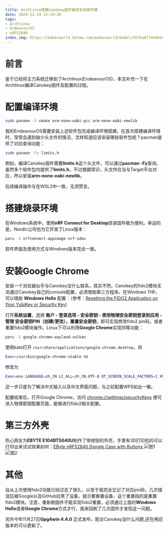 ```yaml
---
title: Archlinux搭建Canokey固件编译及烧录环境
date: 2024-12-19 21:19:20
tags:
- Archlinux
- EndeavourOS
- nRF52840
index_img: https://makerworld.bblmw.com/makerworld/model/US76a0774e941e4c/design/2024-11-13_3f7e2672efdcb8.jpg?x-oss-process=image/resize,w_1000/format,webp
---
```

# 前言
鉴于已经将主力系统迁移到了Archlinux(EndeavourOS)，本文补充一下在Archlinux编译Canokey固件及配置的过程。
# 配置编译环境
```bash
sudo pacman -S cmake arm-none-eabi-gcc arm-none-eabi-newlib
```
我的EndeavourOS需要安装上述软件包完成编译环境搭建。在首次搭建编译环境时，常常会遇到缺少头文件的情况，怎样知道应该安装哪些软件包呢？pacman提供了对应查询功能：

```bash
sudo pacman -Fy limits.h
```

例如，编译Canokey固件需要**limits.h**这个头文件，可以通过**pacman -Fy**查询。虽然多个软件包均提供了**limits.h**，不过根据常识，头文件应当与Target平台对应，所以安装**arm-none-eabi-newlib**。

后续编译操作与在WSL2中一致，无须赘言。
# 搭建烧录环境
在Windows系统中，使用**nRF Connect for Desktop**烧录固件极为便利。幸运的是，Nordic公司也为它开发了Linux版本：
```bash
paru -S nrfconnect-appimage nrf-udev
```
软件界面及使用方式与Windows版本完全一致。
# 安装Google Chrome
安装一个浏览器似乎与Canokey没什么联系，其实不然。Canokey的fido2模块无法通过Canokey自己的console配置，必须借助第三方程序。在Windows 11中，可以借助 **Windows Hello** 配置：（参考：[Resetting the FIDO2 Application on Your YubiKey or Security Key](https://support.yubico.com/hc/en-us/articles/360016648899-Resetting-the-FIDO2-Application-on-Your-YubiKey-or-Security-Key)）

打开**系统设置**，选择 **账户 - 登录选项 - 安全密钥 - 使用物理安全密钥登录到应用 - 管理  安全密钥PIN（创建/更改），重置安全密钥**，即可实现修改fido2 pin码，或者重置fido2模块操作。Linux下可以利用**Google Chrome**实现同等功能：
```bash
paru -S google-chrome-wayland-vulkan
```
使用kate打开 `/usr/share/applications/google-chrome.desktop`，将
```bash
Exec=/usr/bin/google-chrome-stable %U
```
修改为
```bash
Exec=env LANGUAGE=zh_CN LC_ALL=zh_CN.UTF-8 QT_SCREEN_SCALE_FACTORS=1 XMODIFIERS="@im=fcitx" GTK_IM_MODULE="fcitx" QT_IM_MODULE="fcitx" SDL_IM_MODULE=fcitx GLFW_IM_MODULE=ibus /usr/bin/google-chrome-stable %U
```
这一步只是为了解决中文输入以及中文界面问题，与之前配置WPS如出一辙。

配置结束后，打开Google Chrome，访问 [chrome://settings/securityKeys](chrome://settings/securityKeys) 便可进入物理密钥配置页面，能够进行fido2相关配置。
# 第三方外壳
热心网友为**EBYTE E104BT5040U**制作了带按钮的外壳，手里有3D打印机的可以打印出来试试效果如何：[EByte nRF52840 Dongle Case with Buttons
](https://makerworld.com/en/models/785032#profileId-722680)
![图1](https://makerworld.bblmw.com/makerworld/model/US76a0774e941e4c/design/2024-11-13_5636ec5c156af8.jpg?x-oss-process=image/resize,w_1000/format,webp "图1")
![图2](https://makerworld.bblmw.com/makerworld/model/US76a0774e941e4c/design/2024-11-13_3f7e2672efdcb8.jpg?x-oss-process=image/resize,w_1000/format,webp "图2")
# 其他
自从上次使用fido2功能已经过去了很久，以至于我完全忘记了对应pin码，几次错误后被Google以及GitHub拉黑了设备，提示要重置设备，这个重置指的是重置fido2模块。注意，重新刷固件不能实现fido2重置，必须通过上面的**Windows Hello**或者**Google Chrome**方式才行，我来回刷了几次固件才发现这一问题。

另外今年11月27日**Gpg4win 4.4.0** 正式发布，配合Canokey没什么问题,还在用旧版本的可以更新了。
